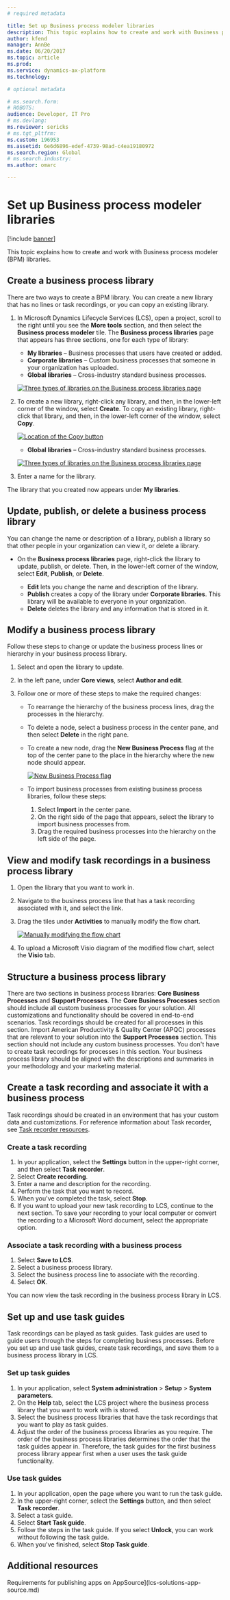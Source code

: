 ```yaml
---
# required metadata

title: Set up Business process modeler libraries 
description: This topic explains how to create and work with Business process modeler (BPM) libraries.
author: kfend
manager: AnnBe
ms.date: 06/20/2017
ms.topic: article
ms.prod: 
ms.service: dynamics-ax-platform
ms.technology: 

# optional metadata

# ms.search.form: 
# ROBOTS: 
audience: Developer, IT Pro
# ms.devlang: 
ms.reviewer: sericks
# ms.tgt_pltfrm: 
ms.custom: 196953
ms.assetid: 6e6d6896-edef-4739-98ad-c4ea19180972
ms.search.region: Global
# ms.search.industry: 
ms.author: omarc

---
```


# Set up Business process modeler libraries

[!include [banner](../includes/banner.md)]

This topic explains how to create and work with Business process modeler (BPM) libraries.

## Create a business process library

There are two ways to create a BPM library. You can create a new library that has no lines or task recordings, or you can copy an existing library.

1.  In Microsoft Dynamics Lifecycle Services (LCS), open a project, scroll to the right until you see the **More tools** section, and then select the **Business process modeler** tile. The **Business process libraries** page that appears has three sections, one for each type of library:

    -   **My libraries** – Business processes that users have created or added.
    -   **Corporate libraries** – Custom business processes that someone in your organization has uploaded.
    -   **Global libraries** – Cross-industry standard business processes.

    [![Three types of libraries on the Business process libraries page](./media/bpm_02.png)](./media/bpm_02.png)

2.  To create a new library, right-click any library, and then, in the lower-left corner of the window, select **Create**. To copy an existing library, right-click that library, and then, in the lower-left corner of the window, select **Copy**.

    [![Location of the Copy button](./media/bpm_03.png)](./media/bpm_03.png)

    -   **Global libraries** – Cross-industry standard business processes. 
    
    [![Three types of libraries on the Business process libraries page](./media/bpm_02.png)](./media/bpm_02.png)

3.  Enter a name for the library.

The library that you created now appears under **My libraries**.

## Update, publish, or delete a business process library
You can change the name or description of a library, publish a library so that other people in your organization can view it, or delete a library.

-   On the **Business process libraries** page, right-click the library to update, publish, or delete. Then, in the lower-left corner of the window, select **Edit**, **Publish**, or **Delete**.

    -   **Edit** lets you change the name and description of the library.
    -   **Publish** creates a copy of the library under **Corporate libraries**. This library will be available to everyone in your organization.
    -   **Delete** deletes the library and any information that is stored in it.

## Modify a business process library
Follow these steps to change or update the business process lines or hierarchy in your business process library.

1.  Select and open the library to update.
2.  In the left pane, under **Core views**, select **Author and edit**.
3.  Follow one or more of these steps to make the required changes:

    -   To rearrange the hierarchy of the business process lines, drag the processes in the hierarchy.
    -   To delete a node, select a business process in the center pane, and then select **Delete** in the right pane.
    -   To create a new node, drag the **New Business Process** flag at the top of the center pane to the place in the hierarchy where the new node should appear.

        [![New Business Process flag](./media/bpm_06.png)](./media/bpm_06.png)

    -   To import business processes from existing business process libraries, follow these steps:

        1.  Select **Import** in the center pane.
        2.  On the right side of the page that appears, select the library to import business processes from.
        3.  Drag the required business processes into the hierarchy on the left side of the page.

## View and modify task recordings in a business process library
1.  Open the library that you want to work in.
2.  Navigate to the business process line that has a task recording associated with it, and select the link.
3.  Drag the tiles under **Activities** to manually modify the flow chart.

    [![Manually modifying the flow chart](./media/bpm_09.png)](./media/bpm_09.png)

4.  To upload a Microsoft Visio diagram of the modified flow chart, select the **Visio** tab.

## Structure a business process library
There are two sections in business process libraries: **Core Business Processes** and **Support Processes**. The **Core Business Processes** section should include all custom business processes for your solution. All customizations and functionality should be covered in end-to-end scenarios. Task recordings should be created for all processes in this section. Import American Productivity & Quality Center (APQC) processes that are relevant to your solution into the **Support Processes** section. This section should not include any custom business processes. You don't have to create task recordings for processes in this section. Your business process library should be aligned with the descriptions and summaries in your methodology and your marketing material.

## Create a task recording and associate it with a business process

Task recordings should be created in an environment that has your custom data and customizations. For reference information about Task recorder, see [Task recorder resources](../user-interface/task-recorder.md).

### Create a task recording

1.  In your application, select the **Settings** button in the upper-right corner, and then select **Task recorder**.
2.  Select **Create recording**.
3.  Enter a name and description for the recording.
4.  Perform the task that you want to record.
5.  When you've completed the task, select **Stop**.
6.  If you want to upload your new task recording to LCS, continue to the next section. To save your recording to your local computer or convert the recording to a Microsoft Word document, select the appropriate option.

### Associate a task recording with a business process

1.  Select **Save to LCS**.
2.  Select a business process library.
3.  Select the business process line to associate with the recording.
4.  Select **OK**.

You can now view the task recording in the business process library in LCS.

## Set up and use task guides
Task recordings can be played as task guides. Task guides are used to guide users through the steps for completing business processes. Before you set up and use task guides, create task recordings, and save them to a business process library in LCS.

### Set up task guides

1.  In your application, select **System administration** &gt; **Setup** &gt; **System parameters**.
2.  On the **Help** tab, select the LCS project where the business process library that you want to work with is stored.
3.  Select the business process libraries that have the task recordings that you want to play as task guides.
4.  Adjust the order of the business process libraries as you require. The order of the business process libraries determines the order that the task guides appear in. Therefore, the task guides for the first business process library appear first when a user uses the task guide functionality.

### Use task guides

1.  In your application, open the page where you want to run the task guide.
2.  In the upper-right corner, select the **Settings** button, and then select **Task recorder**.
3.  Select a task guide.
4.  Select **Start Task guide**.
5.  Follow the steps in the task guide. If you select **Unlock**, you can work without following the task guide.
6.  When you've finished, select **Stop Task guide**.

## Additional resources

Requirements for publishing apps on AppSource](lcs-solutions-app-source.md)
